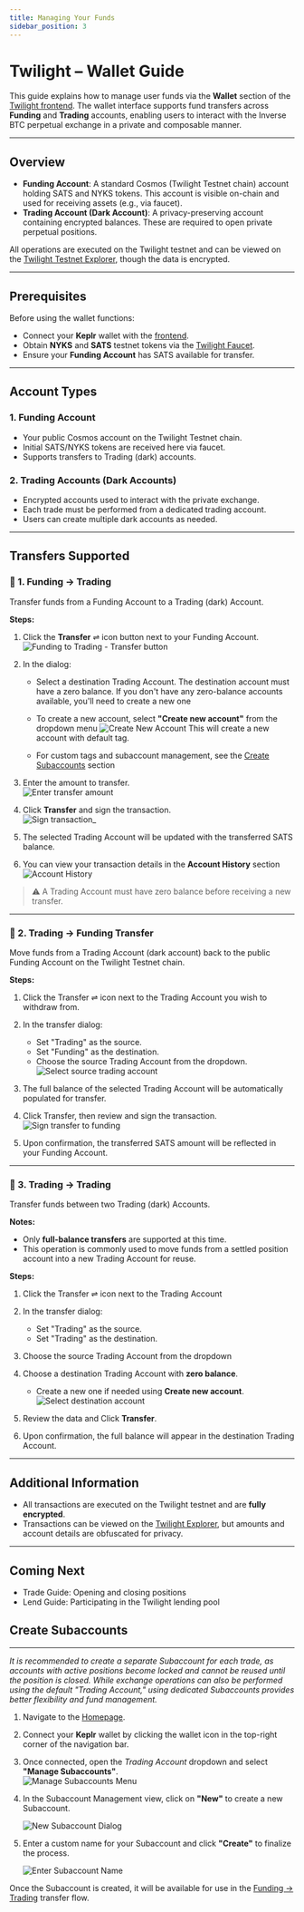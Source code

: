 ```yaml
---
title: Managing Your Funds
sidebar_position: 3
---
```


# Twilight – Wallet Guide

This guide explains how to manage user funds via the **Wallet** section of the [Twilight frontend](https://frontend.twilight.rest/wallet). The wallet interface supports fund transfers across **Funding** and **Trading** accounts, enabling users to interact with the Inverse BTC perpetual exchange in a private and composable manner.

---

## Overview

- **Funding Account**: A standard Cosmos (Twilight Testnet chain) account holding SATS and NYKS tokens. This account is visible on-chain and used for receiving assets (e.g., via faucet).
- **Trading Account (Dark Account)**: A privacy-preserving account containing encrypted balances. These are required to open private perpetual positions.

All operations are executed on the Twilight testnet and can be viewed on the [Twilight Testnet Explorer](https://explorer.twilight.rest/nyks), though the data is encrypted.

---

## Prerequisites

Before using the wallet functions:

- Connect your **Keplr** wallet with the [frontend](/docs/add-chain-to-keplr.md).
- Obtain **NYKS** and **SATS** testnet tokens via the [Twilight Faucet](https://twilight-pool.vercel.app/faucet).
- Ensure your **Funding Account** has SATS available for transfer.

---

## Account Types

### 1. Funding Account

- Your public Cosmos account on the Twilight Testnet chain.
- Initial SATS/NYKS tokens are received here via faucet.
- Supports transfers to Trading (dark) accounts.

### 2. Trading Accounts (Dark Accounts)

- Encrypted accounts used to interact with the private exchange.
- Each trade must be performed from a dedicated trading account.
- Users can create multiple dark accounts as needed.

---

## Transfers Supported

### 🔁 1. Funding → Trading

Transfer funds from a Funding Account to a Trading (dark) Account.

**Steps:**

1. Click the **Transfer** ⇌ icon button next to your Funding Account.  
   ![Funding to Trading - Transfer button](/images/wallet/funding-to-trading-button.png)

2. In the dialog:

   - Select a destination Trading Account. The destination account must have a zero balance. If you don't have any zero-balance accounts available, you'll need to create a new one

   - To create a new account, select **"Create new account"** from the dropdown menu
     ![Create New Account](/images/wallet/create-new-account.png)
     This will create a new account with default tag.
   - For custom tags and subaccount management, see the [Create Subaccounts](#create-subaccounts) section

3. Enter the amount to transfer.  
   ![Enter transfer amount](/images/wallet/enter-transfer-amount.png)

4. Click **Transfer** and sign the transaction.  
   ![Sign transaction](/images/wallet/transfer-sign.png)\_

5. The selected Trading Account will be updated with the transferred SATS balance.
6. You can view your transaction details in the **Account History** section
   ![Account History](/images/wallet/account-history.png)

> ⚠️ A Trading Account must have zero balance before receiving a new transfer.

---

### 🔄 2. Trading → Funding Transfer

Move funds from a Trading Account (dark account) back to the public Funding Account on the Twilight Testnet chain.

**Steps:**

1. Click the Transfer ⇌ icon next to the Trading Account you wish to withdraw from.

2. In the transfer dialog:
   - Set "Trading" as the source.
   - Set "Funding" as the destination.
   - Choose the source Trading Account from the dropdown.
     ![Select source trading account](/images/wallet/select-trading-account.png)
3. The full balance of the selected Trading Account will be automatically populated for transfer.
4. Click Transfer, then review and sign the transaction.
   ![Sign transfer to funding](/images/wallet/sign-trading-to-funding.png)
5. Upon confirmation, the transferred SATS amount will be reflected in your Funding Account.

---

### 🔁 3. Trading → Trading

Transfer funds between two Trading (dark) Accounts.

**Notes:**

- Only **full-balance transfers** are supported at this time.
- This operation is commonly used to move funds from a settled position account into a new Trading Account for reuse.

**Steps:**

1. Click the Transfer ⇌ icon next to the Trading Account

2. In the transfer dialog:
   - Set "Trading" as the source.
   - Set "Trading" as the destination.
3. Choose the source Trading Account from the dropdown
4. Choose a destination Trading Account with **zero balance**.

   - Create a new one if needed using **Create new account**.  
     ![Select destination account](/images/wallet/trading-to-trading-destination.png)

5. Review the data and Click **Transfer**.
6. Upon confirmation, the full balance will appear in the destination Trading Account.

---

## Additional Information

- All transactions are executed on the Twilight testnet and are **fully encrypted**.
- Transactions can be viewed on the [Twilight Explorer](https://explorer.nyks.twilight.rest), but amounts and account details are obfuscated for privacy.

---

## Coming Next

- Trade Guide: Opening and closing positions
- Lend Guide: Participating in the Twilight lending pool

## Create Subaccounts

---

_It is recommended to create a separate Subaccount for each trade, as accounts with active positions become locked and cannot be reused until the position is closed. While exchange operations can also be performed using the default "Trading Account," using dedicated Subaccounts provides better flexibility and fund management._

1. Navigate to the [Homepage](https://frontend.twilight.rest/).
2. Connect your **Keplr** wallet by clicking the wallet icon in the top-right corner of the navigation bar.
3. Once connected, open the _Trading Account_ dropdown and select **"Manage Subaccounts"**.  
   ![Manage Subaccounts Menu](/images/wallet/manage-subaccount.png)

4. In the Subaccount Management view, click on **"New"** to create a new Subaccount.

   ![New Subaccount Dialog](/images/wallet/create-new-account-dialog.png)

5. Enter a custom name for your Subaccount and click **"Create"** to finalize the process.

   ![Enter Subaccount Name](/images/wallet/new-tag-account.png)

Once the Subaccount is created, it will be available for use in the [Funding → Trading](#-1-funding--trading) transfer flow.
